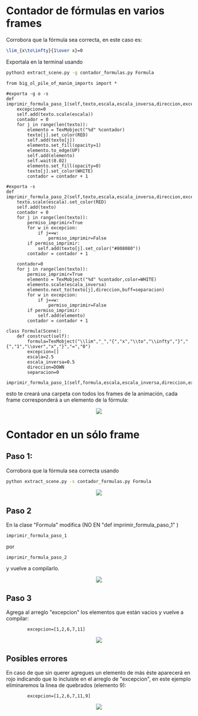 # Contador de fórmulas en varios frames
Corrobora que la fórmula sea correcta, en este caso es:
```latex
\lim_{x\to\infty}{1\over x}=0
```

Exportala en la terminal usando
```sh
python3 extract_scene.py -g contador_formulas.py Formula
```

```python3
from big_ol_pile_of_manim_imports import *

#exporta -g o -s
def imprimir_formula_paso_1(self,texto,escala,escala_inversa,direccion,excepcion,separacion):
	excepcion=0
	self.add(texto.scale(escala))
	contador = 0
	for j in range(len(texto)):
		elemento = TexMobject("%d" %contador)
		texto[j].set_color(RED)
		self.add(texto[j])
		elemento.set_fill(opacity=1)
		elemento.to_edge(UP)
		self.add(elemento)
		self.wait(0.02)
		elemento.set_fill(opacity=0)
		texto[j].set_color(WHITE)
		contador = contador + 1 

#exporta -s
def imprimir_formula_paso_2(self,texto,escala,escala_inversa,direccion,excepcion,separacion):
	texto.scale(escala).set_color(RED)
	self.add(texto)
	contador = 0
	for j in range(len(texto)):
		permiso_imprimir=True
		for w in excepcion:
			if j==w:
				permiso_imprimir=False
		if permiso_imprimir:
			self.add(texto[j].set_color("#808080"))
		contador = contador + 1

	contador=0
	for j in range(len(texto)):
		permiso_imprimir=True
		elemento = TexMobject("%d" %contador,color=WHITE)
		elemento.scale(escala_inversa)
		elemento.next_to(texto[j],direccion,buff=separacion)
		for w in excepcion:
			if j==w:
				permiso_imprimir=False
		if permiso_imprimir:
			self.add(elemento)
		contador = contador + 1 

class Formula(Scene):
	def construct(self):
		formula=TexMobject("\\lim","_","{","x","\\to","\\infty","}","{","1","\\over","x","}","=","0")
		excepcion=[]
		escala=2.5
		escala_inversa=0.5
		direccion=DOWN
		separacion=0
		imprimir_formula_paso_1(self,formula,escala,escala_inversa,direccion,excepcion,separacion)
```

esto te creará una carpeta con todos los frames de la animación, cada frame corresponderá a un elemento de la fórmula:


<p align="center"><img src ="/Español/extras/formulas_tex/gifs/frames.png" /></p>


# Contador en un sólo frame
## Paso 1:
Corrobora que la fórmula sea correcta usando 
```sh
python extract_scene.py -s contador_formulas.py Formula
```

<p align="center"><img src ="/Español/extras/formulas_tex/gifs/Paso0.png" /></p>

## Paso 2
En la clase "Formula" modifica (NO EN "def imprimir_formula_paso_1" )
```
imprimir_formula_paso_1
```
por
```
imprimir_formula_paso_2
```
y vuelve a compilarlo.

<p align="center"><img src ="/Español/extras/formulas_tex/gifs/Paso1.png" /></p>

## Paso 3
Agrega al arreglo "excepcion" los elementos que están vacios y vuelve a compilar:
```python3
		excepcion=[1,2,6,7,11]
```

<p align="center"><img src ="/Español/extras/formulas_tex/gifs/Paso2.png" /></p>

## Posibles errores
En caso de que sin querer agregues un elemento de más éste aparecerá en rojo indicando que lo incluiste en el arreglo de "excepcion", en este ejemplo eliminaremos la linea de quebrados (elemento 9):
```python3
		excepcion=[1,2,6,7,11,9]
```

<p align="center"><img src ="/Español/extras/formulas_tex/gifs/Paso_error.png" /></p>
